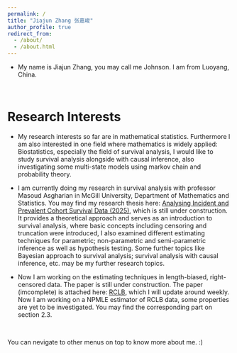 ```yaml
---
permalink: /
title: "Jiajun Zhang 张嘉峻"
author_profile: true
redirect_from: 
  - /about/
  - /about.html
---
```


* My name is Jiajun Zhang, you may call me Johnson. I am from Luoyang, China.



 <br>
  
# Research Interests

* My research interests so far are in mathematical statistics. Furthermore I am also interested in one field where mathematics is widely applied:  Biostatistics, especially the field of survival analysis, I would like to study survival analysis alongside with causal inference, also investigating some multi-state models using markov chain and probability theory.

* I am currently doing my research in survival analysis with professor Masoud Asgharian in McGill University, Department of Mathematics and Statistics. You may find my research thesis here: [Analysing Incident and Prevalent Cohort Survival Data (2025)](/files/survivalanalysis.pdf),
which is still under construction. It provides a theoretical approach and serves as an introduction to
survival analysis, where basic concepts including censoring and truncation were introduced, I also examined different estimating techniques for parametric; non-parametric and semi-parametric inference as well as hypothesis testing. Some further topics like Bayesian approach to survival analysis;
survival analysis with causal inference, etc. may be my further research topics.

* Now I am working on the estimating techniques in length-biased, right-censored data. The paper is still under construction. The paper (imcomplete) is attached here: [RCLB](/files/rclb.pdf), which I will update around weekly. Now I am working on a NPMLE estimator of RCLB data, some properties are yet to be investigated. You may find the corresponding part on section 2.3.

<br>

You can nevigate to other menus on top to know more about me. :)








